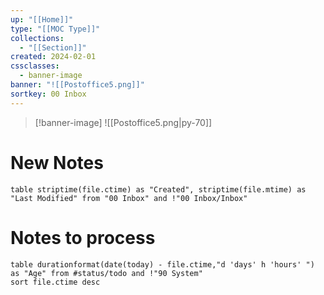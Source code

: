 ```yaml
---
up: "[[Home]]"
type: "[[MOC Type]]"
collections:
  - "[[Section]]"
created: 2024-02-01
cssclasses:
  - banner-image
banner: "![[Postoffice5.png]]"
sortkey: 00 Inbox
---
```

>[!banner-image] ![[Postoffice5.png|py-70]]

# New Notes

```dataview
table striptime(file.ctime) as "Created", striptime(file.mtime) as "Last Modified" from "00 Inbox" and !"00 Inbox/Inbox"
```

# Notes to process

```dataview
table durationformat(date(today) - file.ctime,"d 'days' h 'hours' ") as "Age" from #status/todo and !"90 System"
sort file.ctime desc
```
